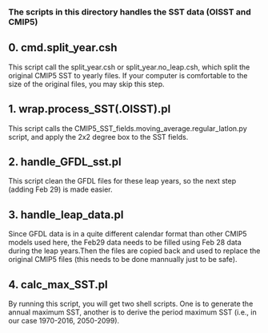 ### The scripts in this directory handles the SST data (OISST and CMIP5)

## 0. cmd.split_year.csh
This script call the split_year.csh or split_year.no_leap.csh, which split the original CMIP5 SST to yearly files. If your computer is comfortable to the size of the original files, you may skip this step.

## 1. wrap.process\_SST(.OISST).pl
This script calls the CMIP5\_SST\_fields.moving\_average.regular\_latlon.py script, and apply the 2x2 degree box to the SST fields.

## 2. handle\_GFDL\_sst.pl
This script clean the GFDL files for these leap years, so the next step (adding Feb 29) is made easier.

## 3. handle\_leap\_data.pl
Since GFDL data is in a quite different calendar format than other CMIP5 models used here, the Feb29 data needs to be filled using Feb 28 data during the leap years.Then the files are copied back and used to replace the original CMIP5 files (this needs to be done mannually just to be safe).

## 4. calc\_max\_SST.pl
By running this script, you will get two shell scripts. One is to generate the annual maximum SST, another is to derive the period maximum SST (i.e., in our case 1970-2016, 2050-2099).